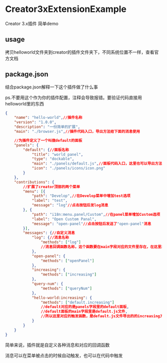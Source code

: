 # Creator3xExtensionExample

Creator 3.x插件 简单demo

## usage

拷贝helloworld文件夹到creator的插件文件夹下，不同系统位置不一样，查看官方文档

## package.json

结合package.json解释一下这个插件做了什么事

ps.不要用这个作为你的插件配置，注释会导致报错。要验证代码直接用helloworld里的东西
``` json
{
    "name": "hello-world",//插件名称
    "version": "1.0.0",
    "description": "一份简单的扩展",
    "main": "./browser.js",//插件代码入口，导出方法给下面的消息使用

    //为插件定义了一个叫做default的面板
    "panels": {
        "default": {//面板名称
            "title": "world panel",
            "type": "dockable",
            "main": "./panels/default.js",//面板代码入口，这里也可以导出方法
            "icon": "./panels/icons/icon.png"
        }
    },
    "contributions": {
        //扩展了creator顶部的两个菜单
        "menu": [{
            "path": "Develop",//在Develop菜单中增加test选项
            "label": "test",
            "message": "log"//点击按钮后发log消息
        }, {
            "path": "i18n:menu.panel/Custom",//在panel菜单增加Custom选项
            "label": "Open Custom Panal",
            "message": "open-panel"//点击按钮后发送了"open-panel"消息
        }],
        "messages": {//自定义消息
            "log": {//消息名称
                "methods": ["log"]
                //消息回调函数名称，这个函数要在main字段对应的文件里存在，在这里就是browser.js里的log方法
            },
            "open-panel": {
                "methods": ["openPanel"]
            },           
            "increasing": {
                "methods": ["increasing"]
            },
            "query-num": {
                "methods": ["queryNum"]
            },
            "hello-world:increasing": {
                "methods": ["default.increasing"]
                //default对应的是panels字段里的default面板,
                //default面板的main字段里是default.js文件,
                //所以这里对应的触发函数，是default.js文件导出的的increasing方法
            }
        }
    }
}

```

简单来说，插件就是自定义各种消息和对应的回调函数

消息可以在菜单被点击的时候自动触发，也可以在代码中触发